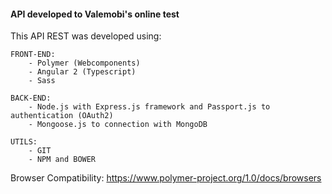 ####  API developed to Valemobi's online test  #####

This API REST was developed using:
    
    FRONT-END:
        - Polymer (Webcomponents)
        - Angular 2 (Typescript)
        - Sass
    
    BACK-END:
        - Node.js with Express.js framework and Passport.js to authentication (OAuth2)
        - Mongoose.js to connection with MongoDB

    UTILS:
        - GIT
        - NPM and BOWER

Browser Compatibility: https://www.polymer-project.org/1.0/docs/browsers